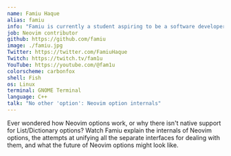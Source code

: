```yaml
---
name: Famiu Haque
alias: famiu
info: "Famiu is currently a student aspiring to be a software developer. He has contributed to Neovim since 2021 and has implemented various popular features such as global statusline, winbar, user inccommand, nvim_cmd, among other things."
job: Neovim contributor
github: https://github.com/famiu
image: ./famiu.jpg
Twitter: https://twitter.com/FamiuHaque
Twitch: https://twitch.tv/fam1u
YouTube: https://youtube.com/@fam1u 
colorscheme: carbonfox
shell: Fish
os: Linux
terminal: GNOME Terminal
language: C++
talk: "No other 'option': Neovim option internals"
---
```


Ever wondered how Neovim options work, or why there isn't native support for List/Dictionary options? Watch Famiu explain the internals of Neovim options, the attempts at unifying all the separate interfaces for dealing with them, and what the future of Neovim options might look like.
